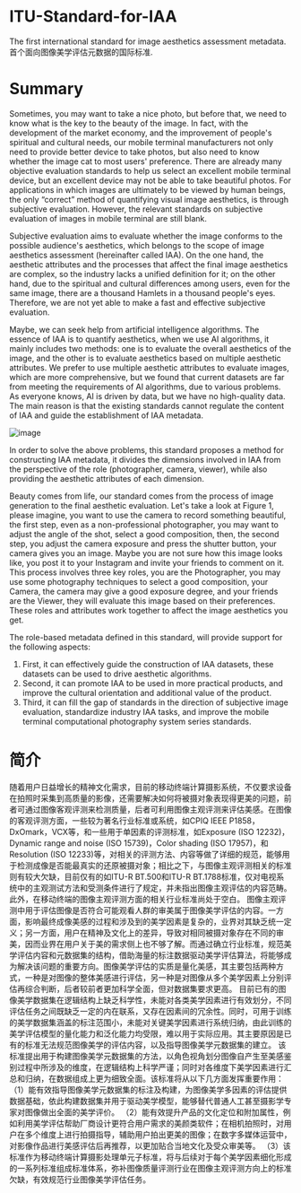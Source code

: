 # ITU-Standard-for-IAA
The first international standard for image aesthetics assessment metadata. 首个面向图像美学评估元数据的国际标准.

# Summary
Sometimes, you may want to take a nice photo, but before that, we need to know what is the key to the beauty of the image. In fact, with the development of the market economy, and the improvement of people's spiritual and cultural needs, our mobile terminal manufacturers not only need to provide better device to take photos, but also need to know whether the image cat to most users' preference. There are already many objective evaluation standards to help us select an excellent mobile terminal device, but an excellent device may not be able to take beautiful photos. For applications in which images are ultimately to be viewed by human beings, the only “correct” method of quantifying visual image aesthetics, is through subjective evaluation. However, the relevant standards on subjective evaluation of images in mobile terminal are still blank.

Subjective evaluation aims to evaluate whether the image conforms to the possible audience's aesthetics, which belongs to the scope of image aesthetics assessment (hereinafter called IAA). On the one hand, the aesthetic attributes and the processes that affect the final image aesthetics are complex, so the industry lacks a unified definition for it; on the other hand, due to the spiritual and cultural differences among users, even for the same image, there are a thousand Hamlets in a thousand people's eyes. Therefore, we are not yet able to make a fast and effective subjective evaluation.

Maybe, we can seek help from artificial intelligence algorithms. The essence of IAA is to quantify aesthetics, when we use AI algorithms, it mainly includes two methods: one is to evaluate the overall aesthetics of the image, and the other is to evaluate aesthetics based on multiple aesthetic attributes. We prefer to use multiple aesthetic attributes to evaluate images, which are more comprehensive, but we found that current datasets are far from meeting the requirements of AI algorithms, due to various problems. As everyone knows, AI is driven by data, but we have no high-quality data. The main reason is that the existing standards cannot regulate the content of IAA and guide the establishment of IAA metadata. 

![image](https://github.com/woshidandan/ITU-Standard-for-IAA/assets/15050507/23ab78f7-2a24-4e2e-a470-94d0cb7c9df4)

In order to solve the above problems, this standard proposes a method for constructing IAA metadata, it divides the dimensions involved in IAA from the perspective of the role (photographer, camera, viewer), while also providing the aesthetic attributes of each dimension.

Beauty comes from life, our standard comes from the process of image generation to the final aesthetic evaluation. Let's take a look at Figure 1, please imagine, you want to use the camera to record something beautiful, the first step, even as a non-professional photographer, you may want to adjust the angle of the shot, select a good composition, then, the second step, you adjust the camera exposure and press the shutter button, your camera gives you an image. Maybe you are not sure how this image looks like, you post it to your Instagram and invite your friends to comment on it. This process involves three key roles, you are the Photographer, you may use some photography techniques to select a good composition, your Camera, the camera may give a good exposure degree, and your friends are the Viewer, they will evaluate this image based on their preferences. These roles and attributes work together to affect the image aesthetics you get.

The role-based metadata defined in this standard, will provide support for the following aspects:
1)	First, it can effectively guide the construction of IAA datasets, these datasets can be used to drive aesthetic algorithms.
2)	Second, it can promote IAA to be used in more practical products, and improve the cultural orientation and additional value of the product.
3)	Third, it can fill the gap of standards in the direction of subjective image evaluation,  standardize industry IAA tasks, and improve the mobile terminal computational photography system series standards.

# 简介
随着用户日益增长的精神文化需求，目前的移动终端计算摄影系统，不仅要求设备在拍照时采集到高质量的影像，还需要解决如何将被摄对象表现得更美的问题，前者可通过图像客观评测来检测质量，后者可利用图像主观评测来评估美感。在图像的客观评测方面，一些较为著名行业标准或系统，如CPIQ IEEE P1858，DxOmark，VCX等，和一些用于单因素的评测标准，如Exposure (ISO 12232)，Dynamic range and noise (ISO 15739)，Color shading (ISO 17957)，和Resolution (ISO 12233)等，对相关的评测方法、内容等做了详细的规范，能够用于检测成像是否能最真实的还原被摄对象；相比之下，与图像主观评测相关的标准则有较大欠缺，目前仅有的如ITU-R BT.500和ITU-R BT.1788标准，仅对电视系统中的主观测试方法和受测条件进行了规定，并未指出图像主观评估的内容范畴。此外，在移动终端的图像主观评测方面的相关行业标准尚处于空白。
	图像主观评测中用于评估图像是否符合可能观看人群的审美属于图像美学评估的内容。一方面，影响最终成像美感的过程和涉及到的美学因素是复杂的，业界对其缺乏统一定义；另一方面，用户在精神及文化上的差异，导致对相同被摄对象存在不同的审美，因而业界在用户关于美的需求侧上也不够了解。而通过确立行业标准，规范美学评估内容和元数据集的结构，借助海量的标注数据驱动美学评估算法，将能够成为解决该问题的重要方向。图像美学评估的实质是量化美感，其主要包括两种方式，一种是对图像的整体美感进行评估，另一种是对图像从多个美学因素上分别评估再综合判断，后者较前者更加科学全面，但对数据集要求更高。
	目前已有的图像美学数据集在逻辑结构上缺乏科学性，未能对各类美学因素进行有效划分，不同评估任务之间既缺乏一定的内在联系，又存在因素间的冗余性。同时，可用于训练的美学数据集涵盖的标注范围小，未能对关键美学因素进行系统归纳，由此训练的美学评估模型的量化能力和泛化能力均受限，难以用于实际应用。其主要原因是已有的标准无法规范图像美学的评估内容，以及指导图像美学元数据集的建立。
	该标准提出用于构建图像美学元数据集的方法，以角色视角划分图像自产生至美感鉴别过程中所涉及的维度，在逻辑结构上科学严谨；同时对各维度下美学因素进行汇总和归纳，在数据组成上更为细致全面。该标准将从以下几方面发挥重要作用：
	（1）能有效指导图像美学元数据集的标注及构建，为图像美学多因素的评估提供数据基础，依此构建数据集并用于驱动美学模型，能够替代普通人工甚至摄影学专家对图像做出全面的美学评价。
	（2）能有效提升产品的文化定位和附加属性，例如利用美学评估帮助厂商设计更符合用户需求的美颜类软件；在相机拍照时，对用户在多个维度上进行拍摄指导，辅助用户拍出更美的图像；在数字多媒体运营中，对影像作品进行美感评估后再推荐，以更加贴合当地文化及受众审美等。
	（3）该标准作为移动终端计算摄影处理单元子标准，将与后续对于每个美学因素细化形成的一系列标准组成标准体系，弥补图像质量评测行业在图像主观评测方向上的标准欠缺，有效规范行业图像美学评估任务。

